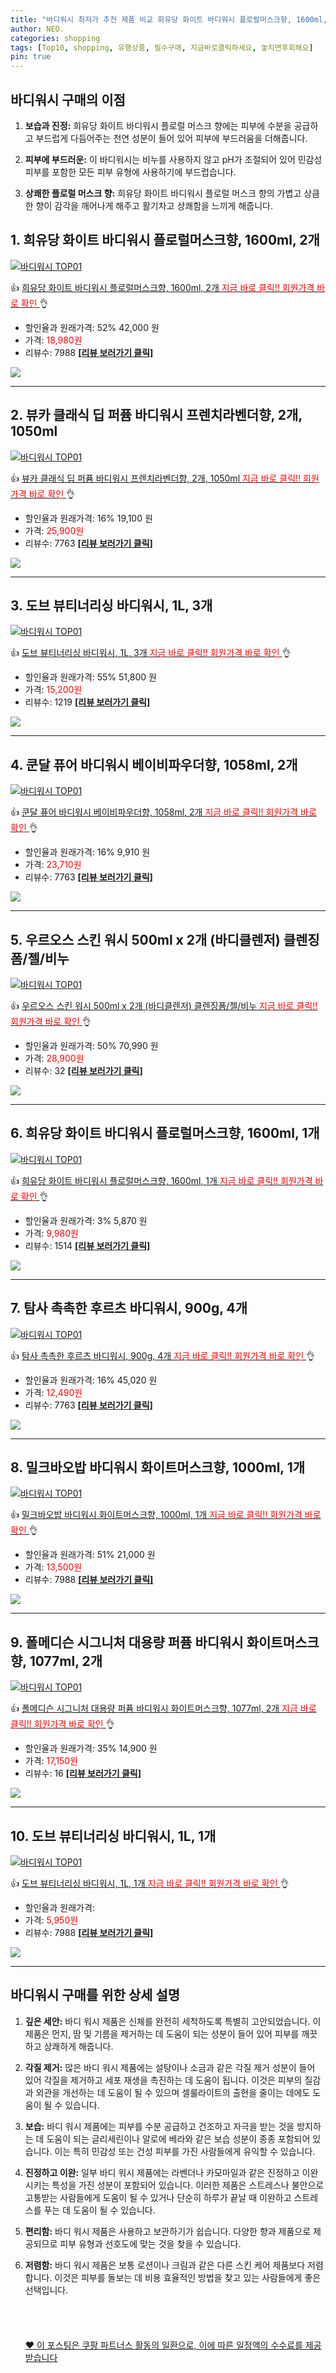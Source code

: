 ```yaml
---
title: "바디워시 최저가 추천 제품 비교 희유당 화이트 바디워시 플로럴머스크향, 1600ml, 2개 가격 비교 최저가장점"
author: NEO.
categories: shopping
tags: [Top10, shopping, 유행상품, 필수구매, 지금바로클릭하세요, 놓치면후회해요]
pin: true
---
```

## 바디워시 구매의 이점
1. **보습과 진정:** 희유당 화이트 바디워시 플로럴 머스크 향에는 피부에 수분을 공급하고 부드럽게 다듬어주는 천연 성분이 들어 있어 피부에 부드러움을 더해줍니다.


2. **피부에 부드러운:** 이 바디워시는 비누를 사용하지 않고 pH가 조절되어 있어 민감성 피부를 포함한 모든 피부 유형에 사용하기에 부드럽습니다.


3. **상쾌한 플로럴 머스크 향:** 희유당 화이트 바디워시 플로럴 머스크 향의 가볍고 상큼한 향이 감각을 깨어나게 해주고 활기차고 상쾌함을 느끼게 해줍니다.

   

## 1. 희유당 화이트 바디워시 플로럴머스크향, 1600ml, 2개

[![바디워시 TOP01](https://thumbnail10.coupangcdn.com/thumbnails/remote/490x490ex/image/retail/images/2023/11/08/14/4/2ba51095-4ede-4fe2-bf30-64ea6f4bfde5.jpg)](https://link.coupang.com/re/AFFSDP?lptag=AF3617701&subid=GithubCoopas&pageKey=7704307902&traceid=V0-153&itemId=20635469598&vendorItemId=87709339809)


👍 [희유당 화이트 바디워시 플로럴머스크향, 1600ml, 2개 <font color=red> 지금 바로 클릭!! 회원가격 바로 확인 </font> ](https://link.coupang.com/re/AFFSDP?lptag=AF3617701&subid=GithubCoopas&pageKey=7704307902&traceid=V0-153&itemId=20635469598&vendorItemId=87709339809) 👌 


- 할인율과 원래가격: 52%  42,000   원
- 가격: <span style='color:red'>18,980원</span>
- 리뷰수: 7988  [**[리뷰 보러가기 클릭]**](https://link.coupang.com/re/AFFSDP?lptag=AF3617701&subid=GithubCoopas&pageKey=7704307902&traceid=V0-153&itemId=20635469598&vendorItemId=87709339809)

[![](/discount_price.png)](https://link.coupang.com/re/AFFSDP?lptag=AF3617701&subid=GithubCoopas&pageKey=7704307902&traceid=V0-153&itemId=20635469598&vendorItemId=87709339809)

---


   

## 2. 뷰카 클래식 딥 퍼퓸 바디워시 프렌치라벤더향, 2개, 1050ml

[![바디워시 TOP01](https://thumbnail9.coupangcdn.com/thumbnails/remote/490x490ex/image/retail/images/2023/12/26/14/8/e9cf350d-e068-4675-bd1f-af2671ffbdd1.jpg)](https://link.coupang.com/re/AFFSDP?lptag=AF3617701&subid=GithubCoopas&pageKey=7801684208&traceid=V0-153&itemId=21131030909&vendorItemId=88192758260)


👍 [뷰카 클래식 딥 퍼퓸 바디워시 프렌치라벤더향, 2개, 1050ml <font color=red> 지금 바로 클릭!! 회원가격 바로 확인 </font> ](https://link.coupang.com/re/AFFSDP?lptag=AF3617701&subid=GithubCoopas&pageKey=7801684208&traceid=V0-153&itemId=21131030909&vendorItemId=88192758260) 👌 


- 할인율과 원래가격: 16%  19,100   원
- 가격: <span style='color:red'>25,900원</span>
- 리뷰수: 7763  [**[리뷰 보러가기 클릭]**](https://link.coupang.com/re/AFFSDP?lptag=AF3617701&subid=GithubCoopas&pageKey=7801684208&traceid=V0-153&itemId=21131030909&vendorItemId=88192758260)

[![](/discount_price.png)](https://link.coupang.com/re/AFFSDP?lptag=AF3617701&subid=GithubCoopas&pageKey=7801684208&traceid=V0-153&itemId=21131030909&vendorItemId=88192758260)

---


   

## 3. 도브 뷰티너리싱 바디워시, 1L, 3개

[![바디워시 TOP01](https://thumbnail6.coupangcdn.com/thumbnails/remote/490x490ex/image/retail/images/2274819078069192-00ef6607-cf39-4cfa-9f48-3600c6c4e2db.jpg)](https://link.coupang.com/re/AFFSDP?lptag=AF3617701&subid=GithubCoopas&pageKey=7354584016&traceid=V0-153&itemId=18966442469&vendorItemId=4318110628)


👍 [도브 뷰티너리싱 바디워시, 1L, 3개 <font color=red> 지금 바로 클릭!! 회원가격 바로 확인 </font> ](https://link.coupang.com/re/AFFSDP?lptag=AF3617701&subid=GithubCoopas&pageKey=7354584016&traceid=V0-153&itemId=18966442469&vendorItemId=4318110628) 👌 


- 할인율과 원래가격: 55%  51,800   원
- 가격: <span style='color:red'>15,200원</span>
- 리뷰수: 1219  [**[리뷰 보러가기 클릭]**](https://link.coupang.com/re/AFFSDP?lptag=AF3617701&subid=GithubCoopas&pageKey=7354584016&traceid=V0-153&itemId=18966442469&vendorItemId=4318110628)

[![](/discount_price.png)](https://link.coupang.com/re/AFFSDP?lptag=AF3617701&subid=GithubCoopas&pageKey=7354584016&traceid=V0-153&itemId=18966442469&vendorItemId=4318110628)

---


   

## 4. 쿤달 퓨어 바디워시 베이비파우더향, 1058ml, 2개

[![바디워시 TOP01](https://thumbnail6.coupangcdn.com/thumbnails/remote/490x490ex/image/retail/images/8070747333142838-18ef22f6-48ae-456a-bcb9-9f49bbf84366.jpg)](https://link.coupang.com/re/AFFSDP?lptag=AF3617701&subid=GithubCoopas&pageKey=26431967&traceid=V0-153&itemId=19026718356&vendorItemId=5282907118)


👍 [쿤달 퓨어 바디워시 베이비파우더향, 1058ml, 2개 <font color=red> 지금 바로 클릭!! 회원가격 바로 확인 </font> ](https://link.coupang.com/re/AFFSDP?lptag=AF3617701&subid=GithubCoopas&pageKey=26431967&traceid=V0-153&itemId=19026718356&vendorItemId=5282907118) 👌 


- 할인율과 원래가격: 16%  9,910   원
- 가격: <span style='color:red'>23,710원</span>
- 리뷰수: 7763  [**[리뷰 보러가기 클릭]**](https://link.coupang.com/re/AFFSDP?lptag=AF3617701&subid=GithubCoopas&pageKey=26431967&traceid=V0-153&itemId=19026718356&vendorItemId=5282907118)

[![](/discount_price.png)](https://link.coupang.com/re/AFFSDP?lptag=AF3617701&subid=GithubCoopas&pageKey=26431967&traceid=V0-153&itemId=19026718356&vendorItemId=5282907118)

---


   

## 5. 우르오스 스킨 워시 500ml x 2개 (바디클렌저) 클렌징폼/젤/비누

[![바디워시 TOP01](https://thumbnail9.coupangcdn.com/thumbnails/remote/490x490ex/image/vendor_inventory/bba4/0fbf350a0c658fd26e46cc79e9daf6b61b91ca64d3ddeb4b3d4cbffff76c.jpg)](https://link.coupang.com/re/AFFSDP?lptag=AF3617701&subid=GithubCoopas&pageKey=6353876203&traceid=V0-153&itemId=19798015690&vendorItemId=87921977352)


👍 [우르오스 스킨 워시 500ml x 2개 (바디클렌저) 클렌징폼/젤/비누 <font color=red> 지금 바로 클릭!! 회원가격 바로 확인 </font> ](https://link.coupang.com/re/AFFSDP?lptag=AF3617701&subid=GithubCoopas&pageKey=6353876203&traceid=V0-153&itemId=19798015690&vendorItemId=87921977352) 👌 


- 할인율과 원래가격: 50%  70,990   원
- 가격: <span style='color:red'>28,900원</span>
- 리뷰수: 32  [**[리뷰 보러가기 클릭]**](https://link.coupang.com/re/AFFSDP?lptag=AF3617701&subid=GithubCoopas&pageKey=6353876203&traceid=V0-153&itemId=19798015690&vendorItemId=87921977352)

[![](/discount_price.png)](https://link.coupang.com/re/AFFSDP?lptag=AF3617701&subid=GithubCoopas&pageKey=6353876203&traceid=V0-153&itemId=19798015690&vendorItemId=87921977352)

---


   

## 6. 희유당 화이트 바디워시 플로럴머스크향, 1600ml, 1개

[![바디워시 TOP01](https://thumbnail6.coupangcdn.com/thumbnails/remote/490x490ex/image/retail/images/2023/11/08/14/3/e34f1ff0-a58d-451a-ac35-4af07f2ee356.jpg)](https://link.coupang.com/re/AFFSDP?lptag=AF3617701&subid=GithubCoopas&pageKey=7704307902&traceid=V0-153&itemId=20635469595&vendorItemId=87709339796)


👍 [희유당 화이트 바디워시 플로럴머스크향, 1600ml, 1개 <font color=red> 지금 바로 클릭!! 회원가격 바로 확인 </font> ](https://link.coupang.com/re/AFFSDP?lptag=AF3617701&subid=GithubCoopas&pageKey=7704307902&traceid=V0-153&itemId=20635469595&vendorItemId=87709339796) 👌 


- 할인율과 원래가격: 3%  5,870   원
- 가격: <span style='color:red'>9,980원</span>
- 리뷰수: 1514  [**[리뷰 보러가기 클릭]**](https://link.coupang.com/re/AFFSDP?lptag=AF3617701&subid=GithubCoopas&pageKey=7704307902&traceid=V0-153&itemId=20635469595&vendorItemId=87709339796)

[![](/discount_price.png)](https://link.coupang.com/re/AFFSDP?lptag=AF3617701&subid=GithubCoopas&pageKey=7704307902&traceid=V0-153&itemId=20635469595&vendorItemId=87709339796)

---


   

## 7. 탐사 촉촉한 후르츠 바디워시, 900g, 4개

[![바디워시 TOP01](https://thumbnail10.coupangcdn.com/thumbnails/remote/490x490ex/image/retail/images/4400398354872490-9cbd5a0e-f217-4f7f-80f4-2b5e778582fb.jpg)](https://link.coupang.com/re/AFFSDP?lptag=AF3617701&subid=GithubCoopas&pageKey=1987695773&traceid=V0-153&itemId=3381958516&vendorItemId=71368611459)


👍 [탐사 촉촉한 후르츠 바디워시, 900g, 4개 <font color=red> 지금 바로 클릭!! 회원가격 바로 확인 </font> ](https://link.coupang.com/re/AFFSDP?lptag=AF3617701&subid=GithubCoopas&pageKey=1987695773&traceid=V0-153&itemId=3381958516&vendorItemId=71368611459) 👌 


- 할인율과 원래가격: 16%  45,020   원
- 가격: <span style='color:red'>12,490원</span>
- 리뷰수: 7763  [**[리뷰 보러가기 클릭]**](https://link.coupang.com/re/AFFSDP?lptag=AF3617701&subid=GithubCoopas&pageKey=1987695773&traceid=V0-153&itemId=3381958516&vendorItemId=71368611459)

[![](/discount_price.png)](https://link.coupang.com/re/AFFSDP?lptag=AF3617701&subid=GithubCoopas&pageKey=1987695773&traceid=V0-153&itemId=3381958516&vendorItemId=71368611459)

---


   

## 8. 밀크바오밥 바디워시 화이트머스크향, 1000ml, 1개

[![바디워시 TOP01](https://thumbnail10.coupangcdn.com/thumbnails/remote/490x490ex/image/retail/images/1834901079459-18104c4f-7fff-45d9-8fb7-eb931ca853fb.jpg)](https://link.coupang.com/re/AFFSDP?lptag=AF3617701&subid=GithubCoopas&pageKey=181699807&traceid=V0-153&itemId=520561494&vendorItemId=85694345825)


👍 [밀크바오밥 바디워시 화이트머스크향, 1000ml, 1개 <font color=red> 지금 바로 클릭!! 회원가격 바로 확인 </font> ](https://link.coupang.com/re/AFFSDP?lptag=AF3617701&subid=GithubCoopas&pageKey=181699807&traceid=V0-153&itemId=520561494&vendorItemId=85694345825) 👌 


- 할인율과 원래가격: 51%  21,000   원
- 가격: <span style='color:red'>13,500원</span>
- 리뷰수: 7988  [**[리뷰 보러가기 클릭]**](https://link.coupang.com/re/AFFSDP?lptag=AF3617701&subid=GithubCoopas&pageKey=181699807&traceid=V0-153&itemId=520561494&vendorItemId=85694345825)

[![](/discount_price.png)](https://link.coupang.com/re/AFFSDP?lptag=AF3617701&subid=GithubCoopas&pageKey=181699807&traceid=V0-153&itemId=520561494&vendorItemId=85694345825)

---


   

## 9. 폴메디슨 시그니처 대용량 퍼퓸 바디워시 화이트머스크향, 1077ml, 2개

[![바디워시 TOP01](https://thumbnail9.coupangcdn.com/thumbnails/remote/490x490ex/image/retail/images/968863524082504-bff629c2-6493-442d-bbb2-94c971aa058b.jpg)](https://link.coupang.com/re/AFFSDP?lptag=AF3617701&subid=GithubCoopas&pageKey=1319773082&traceid=V0-153&itemId=18626932440&vendorItemId=70336612479)


👍 [폴메디슨 시그니처 대용량 퍼퓸 바디워시 화이트머스크향, 1077ml, 2개 <font color=red> 지금 바로 클릭!! 회원가격 바로 확인 </font> ](https://link.coupang.com/re/AFFSDP?lptag=AF3617701&subid=GithubCoopas&pageKey=1319773082&traceid=V0-153&itemId=18626932440&vendorItemId=70336612479) 👌 


- 할인율과 원래가격: 35%  14,900   원
- 가격: <span style='color:red'>17,150원</span>
- 리뷰수: 16  [**[리뷰 보러가기 클릭]**](https://link.coupang.com/re/AFFSDP?lptag=AF3617701&subid=GithubCoopas&pageKey=1319773082&traceid=V0-153&itemId=18626932440&vendorItemId=70336612479)

[![](/discount_price.png)](https://link.coupang.com/re/AFFSDP?lptag=AF3617701&subid=GithubCoopas&pageKey=1319773082&traceid=V0-153&itemId=18626932440&vendorItemId=70336612479)

---


   

## 10. 도브 뷰티너리싱 바디워시, 1L, 1개

[![바디워시 TOP01](https://thumbnail8.coupangcdn.com/thumbnails/remote/490x490ex/image/retail/images/841316435139166-26d8a62e-000b-429a-8628-dce4f4e77003.png)](https://link.coupang.com/re/AFFSDP?lptag=AF3617701&subid=GithubCoopas&pageKey=7354584016&traceid=V0-153&itemId=19910732950&vendorItemId=3120138809)


👍 [도브 뷰티너리싱 바디워시, 1L, 1개 <font color=red> 지금 바로 클릭!! 회원가격 바로 확인 </font> ](https://link.coupang.com/re/AFFSDP?lptag=AF3617701&subid=GithubCoopas&pageKey=7354584016&traceid=V0-153&itemId=19910732950&vendorItemId=3120138809) 👌 


- 할인율과 원래가격: 
- 가격: <span style='color:red'>5,950원</span>
- 리뷰수: 7988  [**[리뷰 보러가기 클릭]**](https://link.coupang.com/re/AFFSDP?lptag=AF3617701&subid=GithubCoopas&pageKey=7354584016&traceid=V0-153&itemId=19910732950&vendorItemId=3120138809)

[![](/discount_price.png)](https://link.coupang.com/re/AFFSDP?lptag=AF3617701&subid=GithubCoopas&pageKey=7354584016&traceid=V0-153&itemId=19910732950&vendorItemId=3120138809)

---
## 바디워시 구매를 위한 상세 설명
1. **깊은 세안:** 바디 워시 제품은 신체를 완전히 세척하도록 특별히 고안되었습니다. 이 제품은 먼지, 땀 및 기름을 제거하는 데 도움이 되는 성분이 들어 있어 피부를 깨끗하고 상쾌하게 해줍니다.

2. **각질 제거:** 많은 바디 워시 제품에는 설탕이나 소금과 같은 각질 제거 성분이 들어 있어 각질을 제거하고 세포 재생을 촉진하는 데 도움이 됩니다. 이것은 피부의 질감과 외관을 개선하는 데 도움이 될 수 있으며 셀룰라이트의 출현을 줄이는 데에도 도움이 될 수 있습니다.

3. **보습:** 바디 워시 제품에는 피부를 수분 공급하고 건조하고 자극을 받는 것을 방지하는 데 도움이 되는 글리세린이나 알로에 베라와 같은 보습 성분이 종종 포함되어 있습니다. 이는 특히 민감성 또는 건성 피부를 가진 사람들에게 유익할 수 있습니다.

4. **진정하고 이완:** 일부 바디 워시 제품에는 라벤더나 카모마일과 같은 진정하고 이완시키는 특성을 가진 성분이 포함되어 있습니다. 이러한 제품은 스트레스나 불안으로 고통받는 사람들에게 도움이 될 수 있거나 단순히 하루가 끝날 때 이완하고 스트레스를 푸는 데 도움이 될 수 있습니다.

5. **편리함:** 바디 워시 제품은 사용하고 보관하기가 쉽습니다. 다양한 향과 제품으로 제공되므로 피부 유형과 선호도에 맞는 것을 찾을 수 있습니다.

6. **저렴함:** 바디 워시 제품은 보통 로션이나 크림과 같은 다른 스킨 케어 제품보다 저렴합니다. 이것은 피부를 돌보는 데 비용 효율적인 방법을 찾고 있는 사람들에게 좋은 선택입니다.<br><br><br><br><br> [ ❤  이 포스팅은 쿠팡 파트너스 활동의 일환으로, 이에 따른 일정액의 수수료를 제공받습니다](https://link.coupang.com/a/bcEFyh)